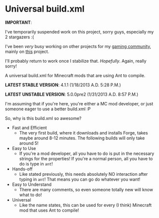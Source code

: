Universal build.xml
===================
**IMPORTANT**:

I've temporarily suspended work on this project, sorry guys, especially my 2 stargazers :(

I've been *very* busy working on other projects for my [gaming community](http://www.50dkp.com/), mainly on [this](https://github.com/50DKP/FF2) project.

I'll probably return to work once I stabilize that.  *Hopefully*.  Again, really sorry!

A universal build.xml for Minecraft mods that are using Ant to compile.

**LATEST STABLE VERSION**:  4.1.1 (1/18/2013 A.D. 5:28 P.M.)

**LATEST UNSTABLE VERSION**:  5.0.0pre2 (1/31/2013 A.D. 8:57 P.M.)

I'm assuming that if you're here, you're either a MC mod developer, or just someone eager to use a better build.xml :P

So, why is this build.xml so awesome?
* Fast and Efficient
  * The very first build, where it downloads and installs Forge, takes maybe around 8-12 minutes.  The following builds will only take around 5!
* Easy to Use
  * If you're a mod developer, all you have to do is put in the necessary strings for the properties!  If you're a normal person, all you have to do is type in `ant`!
* Hands-off
  * Like stated previously, this needs absolutely NO interaction after typing in `ant`!  That means you can go do whatever you want!
* Easy to Understand
  * There are many comments, so even someone totally new will know what to do!
* Universal
  * Like the name states, this can be used for every (I think) Minecraft mod that uses Ant to compile!
